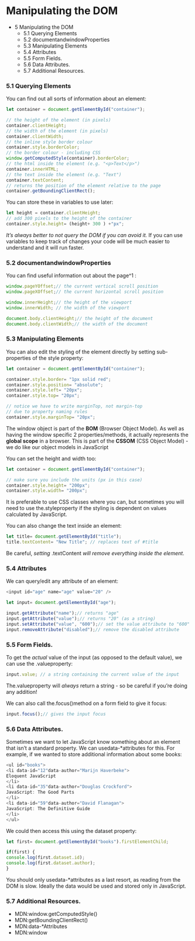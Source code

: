 # Manipulating the DOM

- 5 Manipulating the DOM
   - 5.1 Querying Elements
   - 5.2 documentandwindowProperties
   - 5.3 Manipulating Elements
   - 5.4 Attributes
   - 5.5 Form Fields.
   - 5.6 Data Attributes.
   - 5.7 Additional Resources.

### 5.1 Querying Elements

You can find out all sorts of information about an element:
```js
let container = document.getElementById("container");

// the height of the element (in pixels)
container.clientHeight;
// the width of the element (in pixels)
container.clientWidth;
// the inline style border colour
container.style.borderColor;
// the border colour - including CSS
window.getComputedStyle(container).borderColor;
// the html inside the element (e.g. "<p>Text</p>")
container.innerHTML;
// the text inside the element (e.g. "Text")
container.textContent;
// returns the position of the element relative to the page
container.getBoundingClientRect();
```
You can store these in variables to use later:
```js
let height = container.clientHeight;
// add 300 pixels to the height of the container
container.style.height= (height+ 300 ) +"px";
```

_It’s always better to not query the DOM if you can avoid it._ If you can use variables to keep track of changes your code will be much easier to understand and it will run faster.

### 5.2 documentandwindowProperties

You can find useful information out about the page^1 :
```js
window.pageYOffset;// the current vertical scroll position
window.pageXOffset;// the current horizontal scroll position

window.innerHeight;// the height of the viewport
window.innerWidth; // the width of the viewport

document.body.clientHeight;// the height of the document
document.body.clientWidth;// the width of the document
```

### 5.3 Manipulating Elements

You can also edit the styling of the element directly by setting sub-properties of the style property:
```js
let container = document.getElementById("container");

container.style.border= "1px solid red";
container.style.position= "absolute";
container.style.left= "20px";
container.style.top= "20px";

// notice we have to write marginTop, not margin-top
// due to property naming rules
container.style.marginTop= "20px";
```
The window object is part of the **BOM** (Browser Object Model). As well as having the window specific 2 properties/methods, it actually represents the **global scope** in a browser. This is part of the **CSSOM** (CSS Object Model) - we do like our object models in JavaScript

You can set the height and width too:
```js
let container = document.getElementById("container");

// make sure you include the units (px in this case)
container.style.height= "200px";
container.style.width= "200px";
```
It is preferable to use CSS classes where you can, but sometimes you will need to use the.styleproperty if the styling is dependent on values calculated by JavaScript.

You can also change the text inside an element:
```js
let title= document.getElementById("title");
title.textContent= "New Title"; // replaces text of #title
```
Be careful, _setting_ .textContent _will remove everything inside the element_.

### 5.4 Attributes

We can query/edit any attribute of an element:
```js
<input id="age" name="age" value="20" />

let input= document.getElementById("age");

input.getAttribute("name");// returns "age"
input.getAttribute("value");// returns "20" (as a string)
input.setAttribute("value", "600");// set the value attribute to "600"
input.removeAttribute("disabled");// remove the disabled attribute
```

### 5.5 Form Fields.

To get the _actual_ value of the input (as opposed to the default value), we can use the .valueproperty: 
```js
input.value; // a string containing the current value of the input
```
The.valueproperty will _always_ return a string - so be careful if you’re doing any addition!

We can also call the.focus()method on a form field to give it focus:
```js
input.focus();// gives the input focus
```
### 5.6 Data Attributes.

Sometimes we want to let JavaScript know something about an element that isn’t a standard property. We can usedata-*attributes for this. For example, if we wanted to store additional information about some books:
```js
<ul id="books">
<li data-id="12"data-author="Marijn Haverbeke">
Eloquent JavaScript
</li>
<li data-id="35"data-author="Douglas Crockford">
JavaScript: The Good Parts
</li>
<li data-id="59"data-author="David Flanagan">
JavaScript: The Definitive Guide
</li>
</ul>
```

We could then access this using the dataset property:
```js
let first= document.getElementById("books").firstElementChild;

if(first) {
console.log(first.dataset.id);
console.log(first.dataset.author);
}
```
You should only usedata-*attributes as a last resort, as reading from the DOM is slow. Ideally the data would be used and stored only in JavaScript.

### 5.7 Additional Resources.

- MDN:window.getComputedStyle()
- MDN:getBoundingClientRect()
- MDN:data-*Attributes
- MDN:window